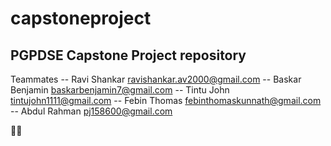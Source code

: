 # capstoneproject

## PGPDSE Capstone Project repository

Teammates
-- Ravi Shankar ravishankar.av2000@gmail.com
-- Baskar Benjamin 	baskarbenjamin7@gmail.com
-- Tintu John tintujohn1111@gmail.com
-- Febin Thomas febinthomaskunnath@gmail.com
-- Abdul Rahman pj158600@gmail.com

💖💖

